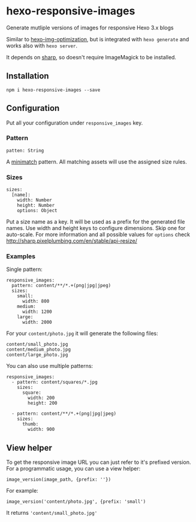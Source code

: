 # hexo-responsive-images

Generate mutliple versions of images for responsive Hexo 3.x blogs

Similar to [hexo-img-optimization](https://github.com/vkuznecovas/hexo-img-optimization), but is
integrated with `hexo generate` and works also with `hexo server`.

It depends on [sharp](https://github.com/lovell/sharp), so doesn't require ImageMagick to be installed.

## Installation

```
npm i hexo-responsive-images --save
```

## Configuration

Put all your configuration under `responsive_images` key.

### Pattern
```
patten: String
```

A [minimatch](https://github.com/isaacs/minimatch) pattern. All matching assets will use the
assigned size rules.

### Sizes

```
sizes:
  [name]:
    width: Number
    height: Number
    options: Object
```

Put a size name as a key. It will be used as a prefix for the generated file names.
Use width and height keys to configure dimensions. Skip one for auto-scale.
For more information and all possible values for `options` check http://sharp.pixelplumbing.com/en/stable/api-resize/

### Examples

Single pattern:

```
responsive_images:
  pattern: content/**/*.+(png|jpg|jpeg)
  sizes:
    small:
      width: 800
    medium:
      width: 1200
    large:
      width: 2000
```

For your `content/photo.jpg` it will generate the following files:

```
content/small_photo.jpg
content/medium_photo.jpg
content/large_photo.jpg
```

You can also use multiple patterns:

```
responsive_images:
  - pattern: content/squares/*.jpg
    sizes:
      square:
        width: 200
        height: 200
        
  - pattern: content/**/*.+(png|jpg|jpeg)
    sizes:
      thumb:
        width: 900
```

## View helper

To get the responsive image URL you can just refer to it's prefixed version. 
For a programmatic usage, you can use a view helper:

```
image_version(image_path, {prefix: ''})
```

For example:

```
image_version('content/photo.jpg', {prefix: 'small') 
```

It returns `'content/small_photo.jpg'`
